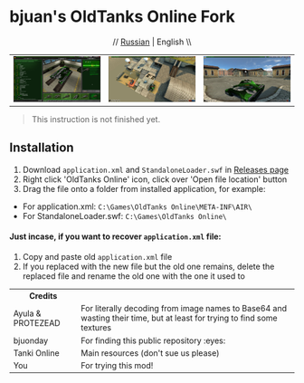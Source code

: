 # bjuan's OldTanks Online Fork
<p align="center" width="100%">// <a href="//github.com/bjuonday/otgithub/blob/main/README_rus.md">Russian</a> | English \\</p>

<table>
<tr>
<td>
<a href="//raw.githubusercontent.com/bjuonday/otgithub/refs/heads/main/webassets/img/7nYw1sf.png">
<img src="//raw.githubusercontent.com/bjuonday/otgithub/refs/heads/main/webassets/img/7nYw1sf.png">
</a>
</td>
<td>
<a href="//raw.githubusercontent.com/bjuonday/otgithub/refs/heads/main/webassets/img/eEWSuJK.jpg">
<img src="//raw.githubusercontent.com/bjuonday/otgithub/refs/heads/main/webassets/img/eEWSuJK.jpg">
</a>
</td>
<td>
<a href="//raw.githubusercontent.com/bjuonday/otgithub/refs/heads/main/webassets/img/87rM4IO.jpg">
<img src="//raw.githubusercontent.com/bjuonday/otgithub/refs/heads/main/webassets/img/87rM4IO.jpg">
</a>
</td>
</tr>
</table>

> This instruction is not finished yet.

## Installation
1. Download ``application.xml`` and ``StandaloneLoader.swf`` in <a href="//github.com/bjuonday/otgithub/releases/tag/app">Releases page</a>
2. Right click 'OldTanks Online' icon, click over 'Open file location' button
3. Drag the file onto a folder from installed application, for example:
- For application.xml: ``C:\Games\OldTanks Online\META-INF\AIR\``
- For StandaloneLoader.swf: ``C:\Games\OldTanks Online\``

#### Just incase, if you want to recover ``application.xml`` file:
1. Copy and paste old ``application.xml`` file
2. If you replaced with the new file but the old one remains, delete the replaced file and rename the old one with the one it used to

<markdown-accessiblity-table data-catalyst=""><table>
<tr>
<th>Credits</th>
</tr>
<tr>
<td>
Ayula & PROTEZEAD
</td>
<td>
For literally decoding from image names to Base64 and wasting their time, but at least for trying to find some textures
</td>
</tr>
<tr>
<td>
bjuonday
</td>
<td>
For finding this public repository :eyes:
</td>
</tr>
<tr>
<td>
Tanki Online
</td>
<td>
Main resources (don't sue us please)
</td>
</tr>
<tr>
<td>
You
</td>
<td>
For trying this mod!
</td>
</tr>
</table></markdown-accessiblity-table>